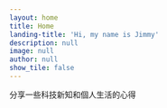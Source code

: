 ```yaml
---
layout: home
title: Home
landing-title: 'Hi, my name is Jimmy'
description: null
image: null
author: null
show_tile: false
---
```


分享一些科技新知和個人生活的心得